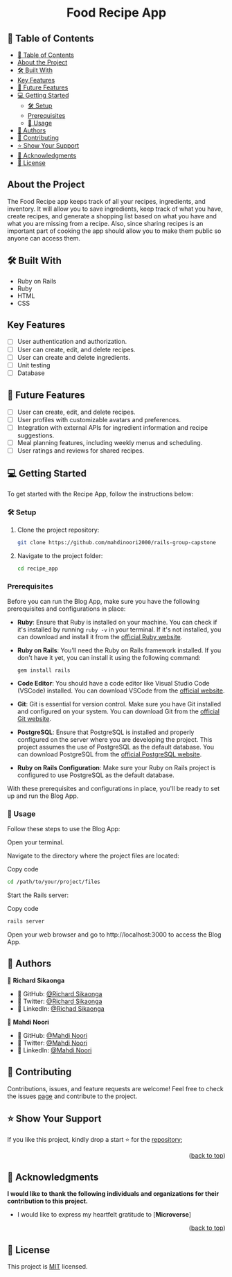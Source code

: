 <h1 align="center">Food Recipe App</h1>
<!-- <img src="app/assets/images/database.png" alt="database" width="100%" height="auto"> -->

## 📗 Table of Contents

- [📗 Table of Contents](#-table-of-contents)
- [About the Project ](#about-the-project-)
- [🛠 Built With ](#-built-with-)
- [Key Features ](#key-features-)
- [🔭 Future Features ](#-future-features-)
- [💻 Getting Started ](#-getting-started-)
  - [🛠 Setup ](#-setup-)
  - [Prerequisites ](#prerequisites-)
  - [📖 Usage ](#-usage-)
- [👥 Authors ](#-authors-)
- [🤝 Contributing ](#-contributing-)
- [⭐️ Show Your Support ](#️-show-your-support-)
- [🙏 Acknowledgments ](#-acknowledgments-)
- [📜 License ](#-license-)

## About the Project <a name="about-project"></a>

The Food Recipe app keeps track of all your recipes, ingredients, and inventory. It will allow you to save ingredients, keep track of what you have, create recipes, and generate a shopping list based on what you have and what you are missing from a recipe. Also, since sharing recipes is an important part of cooking the app should allow you to make them public so anyone can access them.

## 🛠 Built With <a name="built-with"></a>

- Ruby on Rails
- Ruby
- HTML
- CSS

##  Key Features <a name="key-features"></a>

- [ ] User authentication and authorization.
- [ ] User can create, edit, and delete recipes.
- [ ] User can create and delete ingredients.
- [ ] Unit testing
- [ ] Database

## 🔭 Future Features <a name="future-features"></a>

- [ ] User can create, edit, and delete recipes.
- [ ] User profiles with customizable avatars and preferences.
- [ ] Integration with external APIs for ingredient information and recipe suggestions.
- [ ] Meal planning features, including weekly menus and scheduling.
- [ ] User ratings and reviews for shared recipes.

## 💻 Getting Started <a name="getting-started"></a>

To get started with the Recipe App, follow the instructions below:

### 🛠 Setup <a name="setup"></a>

1. Clone the project repository:

   ```bash
   git clone https://github.com/mahdinoori2000/rails-group-capstone
    ```
2. Navigate to the project folder:

   ```bash
   cd recipe_app
   ```
### Prerequisites <a name="prerequisites"></a>
Before you can run the Blog App, make sure you have the following prerequisites and configurations in place:

- **Ruby**: Ensure that Ruby is installed on your machine. You can check if it's installed by running `ruby -v` in your terminal. If it's not installed, you can download and install it from the [official Ruby website](https://www.ruby-lang.org/en/documentation/installation/).

- **Ruby on Rails**: You'll need the Ruby on Rails framework installed. If you don't have it yet, you can install it using the following command:
  ```
  gem install rails
  ```

- **Code Editor**: You should have a code editor like Visual Studio Code (VSCode) installed. You can download VSCode from the [official website](https://code.visualstudio.com/).

- **Git**: Git is essential for version control. Make sure you have Git installed and configured on your system. You can download Git from the [official Git website](https://git-scm.com/downloads).

- **PostgreSQL**: Ensure that PostgreSQL is installed and properly configured on the server where you are developing the project. This project assumes the use of PostgreSQL as the default database. You can download PostgreSQL from the [official PostgreSQL website](https://www.postgresql.org/download/).

- **Ruby on Rails Configuration**: Make sure your Ruby on Rails project is configured to use PostgreSQL as the default database.

With these prerequisites and configurations in place, you'll be ready to set up and run the Blog App.

### 📖 Usage <a name="usage"></a>
Follow these steps to use the Blog App:

Open your terminal.

Navigate to the directory where the project files are located:

Copy code
```bash
cd /path/to/your/project/files
```
Start the Rails server:

Copy code
```bash
rails server
```
Open your web browser and go to http://localhost:3000 to access the Blog App.

## 👥 Authors <a name="authors"></a>

👤 **Richard Sikaonga**

- 👤 GitHub: [@Richard Sikaonga](https://github.com/richie1988)
- 👤 Twitter: [@Richard Sikaonga](https://twitter.com/RichardSikao)
- 👤 LinkedIn: [@Richad Sikaonga](https://www.linkedin.com/in/richard-sikaonga-039940275/)

👤 **Mahdi Noori**

- 👤 GitHub: [@Mahdi Noori](https://github.com/mahdinoori2000)
- 👤 Twitter: [@Mahdi Noori](https://twitter.com/@mahdinoori2000)
- 👤 LinkedIn: [@Mahdi Noori](https://linkedin.com/in/mahdi-noori-hc201)


## 🤝 Contributing <a name="contributing"></a>

Contributions, issues, and feature requests are welcome! 
Feel free to check the issues [page](https://github.com/mahdinoori2000/rails-group-capstone/issues) and contribute to the project.

## ⭐️ Show Your Support <a name="support"></a>
If you like this project, kindly drop a start ⭐️ for the [repository](https://github.com/mahdinoori2000/rails-group-capstone);

<p align="right">(<a href="#readme-top">back to top</a>)</p>

<!-- ACKNOWLEDGEMENTS -->

## 🙏 Acknowledgments <a name="acknowledgements"></a>

**I would like to thank the following individuals and organizations for their contribution to this project.**

- I would like to express my heartfelt gratitude to [**Microverse**]
<p align="right">(<a href="#readme-top">back to top</a>)</p>

## 📜 License <a name="license"></a>
This project is [MIT](./LICENSE) licensed.